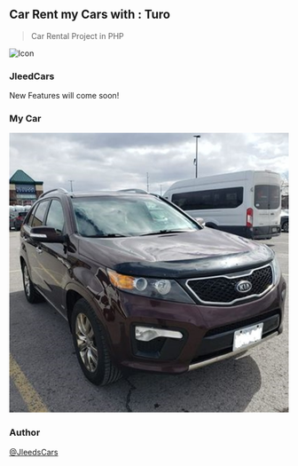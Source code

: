 ## Car Rent my Cars with : Turo

> Car Rental Project in PHP

![Icon](https://turo.com/ca/en/car-rental/canada/ottawa-on)

### JleedCars
New Features will come soon!


### My Car

![](car_pic.png)





### Author
[@JleedsCars](https://github.com/Jleedcars)